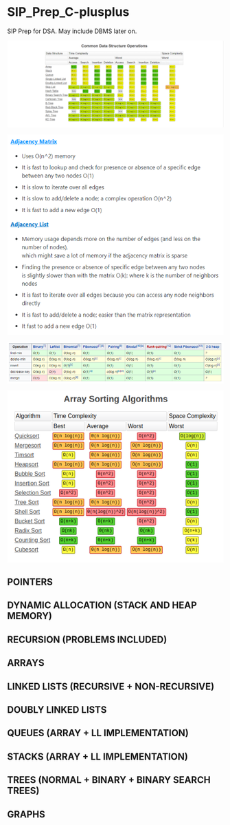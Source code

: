 # SIP_Prep_C-plusplus

SIP Prep for DSA. May include DBMS later on.

![Data Structures Operations](./AllDataStructuresOperations.png)

![Adjaceny Matrix vs Adjacency List](./AdjacencyMatrixVSAdjacencyList.png)

![Heap Complexities](./HeapComplexities.png)

![Sorting Algorithms Complexities](./SortingComplexities.png)

## POINTERS

## DYNAMIC ALLOCATION (STACK AND HEAP MEMORY)

## RECURSION (PROBLEMS INCLUDED)

## ARRAYS

## LINKED LISTS (RECURSIVE + NON-RECURSIVE)

## DOUBLY LINKED LISTS

## QUEUES (ARRAY + LL IMPLEMENTATION)

## STACKS (ARRAY + LL IMPLEMENTATION)

## TREES (NORMAL + BINARY + BINARY SEARCH TREES)

## GRAPHS
